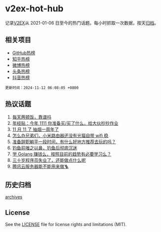 # v2ex-hot-hub

 记录[V2EX](https://www.v2ex.com/)从 2021-01-06 日至今的热门话题。每小时抓取一次数据，按天[归档](archives)。
 
 ## 相关项目

- [GitHub热榜](https://github.com/lonnyzhang423/github-hot-hub)
- [知乎热榜](https://github.com/lonnyzhang423/zhihu-hot-hub)
- [微博热榜](https://github.com/lonnyzhang423/weibo-hot-hub)
- [头条热榜](https://github.com/lonnyzhang423/toutiao-hot-hub)
- [抖音热榜](https://github.com/lonnyzhang423/douyin-hot-hub)


 `更新时间：2024-11-12 06:08:05 +0800`

## 热议话题

1. [每天两顿饭，靠谱吗](https://www.v2ex.com/t/1088343)
1. [年经贴：今年 1111 你准备买/买了什么，给大伙抄抄作业](https://www.v2ex.com/t/1088478)
1. [11 月 11 了 抽烟一周年了](https://www.v2ex.com/t/1088416)
1. [怎么办兄弟们，小米路由器还没有光猫自带 wifi 稳](https://www.v2ex.com/t/1088345)
1. [准备辞职躺平一段时间，有什么好地方推荐去玩的吗？](https://www.v2ex.com/t/1088369)
1. [钓鱼前嗤之以鼻，钓鱼后彻底沉迷](https://www.v2ex.com/t/1088573)
1. [学 Golang 赚钱么，按照目前的趋势有必要学习么？](https://www.v2ex.com/t/1088370)
1. [三十岁程序员失业了，还能做点什么呢](https://www.v2ex.com/t/1088455)
1. [腾讯云服务器能不能用来做🪜](https://www.v2ex.com/t/1088605)

## 历史归档

[archives](archives)

## License

See the [LICENSE](LICENSE) file for license rights and limitations (MIT).
